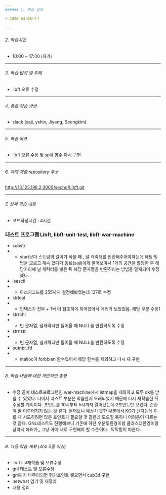 ```yaml
---
###### 1. 학습 날짜

- 2020-04-08(수)
 
---
```

###### 2. 학습시간

- 10:00 ~ 17:00 (자가)

---
###### 3. 학습 범위 및 주제

-  libft 오류 수정

---
###### 4. 동료 학습 방법 

- slack (saji, yshin, Jiyang, Seongkim)

---
###### 5. 학습 목표 

- libft 오류 수정 및 split 함수 다시 구현

---
###### 6. 과제 제출 repository 주소

http://13.125.198.2:3000/secho/Libft.git

---
###### 7. 상세 학습 내용

- 코드작성시간 : 4시간 

### 테스트 프로그램 Libft, libft-unit-test, libft-war-machine
- substr
- - start보다 스트링의 길이가 작을 때 , 널 캐릭터를 반환해주어야하는데 해당 방법을 모르고 계속 있다가 동료(saji)에게 물어보아서 1개의 공간을 할당한 후 해당자리에 널 캐릭터를 넣은 뒤 해당 문자열을 반환하라는 방법을 알게되어 수정했다.
- isascii
- - 아스키코드를 255까지 설정해놨었는데 127로 수정
- strlcat
- - 인덱스가 전부 + 1씩 더 참조하게 되어있어서 에러가 났었었음. 해당 부분 수정1
- strrchr
- - 빈 문자열, 널캐릭터만 들어올 때 NULL을 반환하도록 수정
- strnstr
- - 빈 문자열, 널캐릭터만 들어올 때 NULL을 반환하도록 수정
- putnbr_fd
- - malloc이 forbbien 함수였어서 해당 함수를 제외하고 다시 재 구현
---
###### 8. 학습 내용에 대한 개인적인 총평

- 수정 끝에 테스트프로그램인 war-machine에서 lstmap을 제외하고 모두 ok를 받을 수 있었다. 나머지 리스트 부분은 학습한지 오래되었기 때문에 다시 재학습한 뒤 수정할 계획이다. 포인트를 10시부터 5시까지 열어놨는데 2포인트만 모았다.
순환이 잘 이루어지지 않는 것 같다. 들어보니 예상치 못한 부분에서 KO가 난다는데 이를 재 시도하려면 많은 포인트가 필요할 것 같은데 모으질 못하니 어려움이 따르는 것 같다. GNL테스트도 진행해보니 기존에 하던 우분투환경이랑 클러스터환경이랑 달라서 에러가,, 그냥 아예 새로 구현해야 할 수준이다.. 막막함이 따른다.

---
###### 9. 다음 학습 계획 (최소 5줄 이상)

- libft list재학습 및 오류수정
- gnl 테스트 및 오류수정
- gnl까지 마무리되면 평가포인트 쌓으면서 cub3d 구현
- netwhat 암기 및 재정리
- 내용 정리
